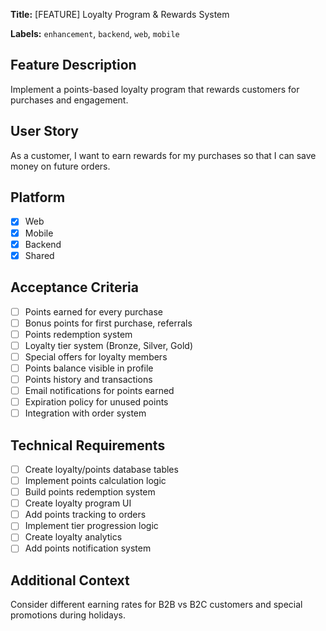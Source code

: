 **Title:** [FEATURE] Loyalty Program & Rewards System

**Labels:** `enhancement`, `backend`, `web`, `mobile`

## Feature Description

Implement a points-based loyalty program that rewards customers for purchases and engagement.

## User Story

As a customer, I want to earn rewards for my purchases so that I can save money on future orders.

## Platform

- [x] Web
- [x] Mobile
- [x] Backend
- [x] Shared

## Acceptance Criteria

- [ ] Points earned for every purchase
- [ ] Bonus points for first purchase, referrals
- [ ] Points redemption system
- [ ] Loyalty tier system (Bronze, Silver, Gold)
- [ ] Special offers for loyalty members
- [ ] Points balance visible in profile
- [ ] Points history and transactions
- [ ] Email notifications for points earned
- [ ] Expiration policy for unused points
- [ ] Integration with order system

## Technical Requirements

- [ ] Create loyalty/points database tables
- [ ] Implement points calculation logic
- [ ] Build points redemption system
- [ ] Create loyalty program UI
- [ ] Add points tracking to orders
- [ ] Implement tier progression logic
- [ ] Create loyalty analytics
- [ ] Add points notification system

## Additional Context

Consider different earning rates for B2B vs B2C customers and special promotions during holidays.
